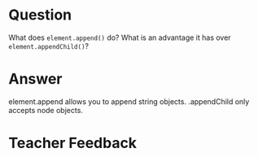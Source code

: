 # Question

What does `element.append()` do? What is an advantage it has over `element.appendChild()`?

# Answer

element.append allows you to append string objects. .appendChild only accepts node objects.

# Teacher Feedback
